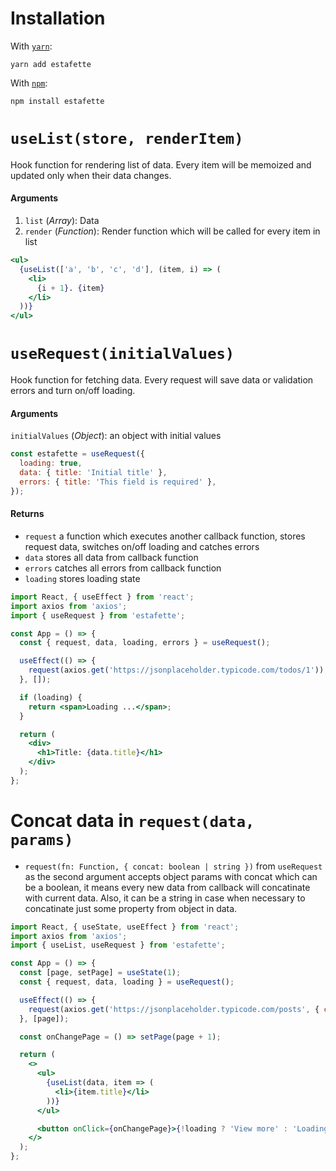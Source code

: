 # Installation

With [`yarn`](https://yarnpkg.com/):

```
yarn add estafette
```

With [`npm`](https://npmjs.org/):

```
npm install estafette
```

# `useList(store, renderItem)`

Hook function for rendering list of data.
Every item will be memoized and updated only when their data changes.

#### Arguments

1. `list` (_Array_): Data
2. `render` (_Function_): Render function which will be called for every item in list

```jsx
<ul>
  {useList(['a', 'b', 'c', 'd'], (item, i) => (
    <li>
      {i + 1}. {item}
    </li>
  ))}
</ul>
```

# `useRequest(initialValues)`

Hook function for fetching data.
Every request will save data or validation errors and turn on/off loading.

#### Arguments

`initialValues` (_Object_): an object with initial values

```jsx
const estafette = useRequest({
  loading: true,
  data: { title: 'Initial title' },
  errors: { title: 'This field is required' },
});
```

#### Returns

- `request` a function which executes another callback function, stores request data, switches on/off loading and catches errors
- `data` stores all data from callback function
- `errors` catches all errors from callback function
- `loading` stores loading state

```jsx
import React, { useEffect } from 'react';
import axios from 'axios';
import { useRequest } from 'estafette';

const App = () => {
  const { request, data, loading, errors } = useRequest();

  useEffect(() => {
    request(axios.get('https://jsonplaceholder.typicode.com/todos/1'));
  }, []);

  if (loading) {
    return <span>Loading ...</span>;
  }

  return (
    <div>
      <h1>Title: {data.title}</h1>
    </div>
  );
};
```

# Concat data in `request(data, params)`

- `request(fn: Function, { concat: boolean | string })` from `useRequest` as the second argument accepts object params with concat which can be a boolean, it means every new data from callback will concatinate with current data. Also, it can be a string in case when necessary to concatinate just some property from object in data.

```jsx
import React, { useState, useEffect } from 'react';
import axios from 'axios';
import { useList, useRequest } from 'estafette';

const App = () => {
  const [page, setPage] = useState(1);
  const { request, data, loading } = useRequest();

  useEffect(() => {
    request(axios.get('https://jsonplaceholder.typicode.com/posts', { concat: page > 1 }));
  }, [page]);

  const onChangePage = () => setPage(page + 1);

  return (
    <>
      <ul>
        {useList(data, item => (
          <li>{item.title}</li>
        ))}
      </ul>

      <button onClick={onChangePage}>{!loading ? 'View more' : 'Loading'}</button>
    </>
  );
};
```
